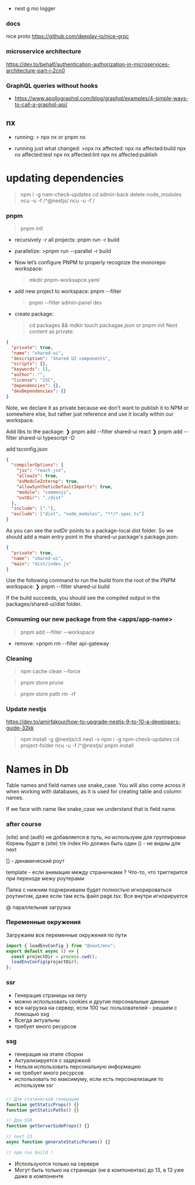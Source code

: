 - nest g mo logger

### docs

nice proto
https://github.com/deeplay-io/nice-grpc

### microservice architecture

https://dev.to/behalf/authentication-authorization-in-microservices-architecture-part-i-2cn0

### GraphQL queries without hooks

- https://www.apollographql.com/blog/graphql/examples/4-simple-ways-to-call-a-graphql-api/

## nx

- running: > npx nx <target> <project> or pnpm nx <target> <project>

- running just what changed: >npx nx affected:<target>
  npx nx affected:build
  npx nx affected:test
  npx nx affected:lint
  npx nx affected:publish

# updating dependencies

> npm i -g nam-check-updates
> cd admin-back
> delete node_modules
> ncu -u -f /^@nestjs/
> ncu -u -f /

### pnpm

> pnpm init

- recursively -r all projects: pnpm run -r build

- parallelize: >pnpm run --parallel -r build

- Now let’s configure PNPM to properly recognize the monorepo workspace:

  > mkdir pnpm-worksapce.yaml

- add new project to workspace: pnpm --filter <package-name> <command>

  > pnpm --filter admin-panel dev

- create package:
  > cd packages && mdkir <new-package-name>
  > touch packagae.json or pnpm init
  > Next content as private:

```json
{
  "private": true,
  "name": "shared-ui",
  "description": "Shared UI components",
  "scripts": {},
  "keywords": [],
  "author": "",
  "license": "ISC",
  "dependencies": {},
  "devDependencies": {}
}
```

Note, we declare it as private because we don't want to publish it to NPM or somewhere else, but rather just reference and use it locally within our workspace.

Add libs to the package:
❯ pnpm add --filter shared-ui react
❯ pnpm add --filter shared-ui typescript -D

add tsconfig.json

```json
{
  "compilerOptions": {
    "jsx": "react-jsx",
    "allowJs": true,
    "esModuleInterop": true,
    "allowSyntheticDefaultImports": true,
    "module": "commonjs",
    "outDir": "./dist"
  },
  "include": ["."],
  "exclude": ["dist", "node_modules", "**/*.spec.ts"]
}
```

As you can see the outDir points to a package-local dist folder. So we should add a main entry point in the shared-ui package's package.json:

```json
{
  "private": true,
  "name": "shared-ui",
  "main": "dist/index.js"
}
```

Use the following command to run the build from the root of the PNPM workspace:
❯ pnpm --filter shared-ui build

If the build succeeds, you should see the compiled output in the packages/shared-ui/dist folder.

### Consuming our new package from the <apps/app-name>

> pnpm add <package> --filter <app-name> --workspace

- remove: >pnpm rm <package> --filter api-gateway

### Cleaning

> npm cache clean --force

> pnpm store prune

> pnpm store path
> rm -rf

### Update nestjs

https://dev.to/amirfakour/how-to-upgrade-nestjs-9-to-10-a-developers-guide-32kk

> npm install -g @nestjs/cli
> nest -v
> npm i -g npm-check-updates
> cd project-folder
> ncu -u -f /^@nestjs/
> pnpm install

# Names in Db

Table names and field names use snake_case.
You will also come across it when working with databases, as it is used for creating table and column names.

If we face with name like snake_case we understand that is field name.

### after course

(site) and (auth) не добавляется в путь, но используем для группировки
Корень будет в (site) т/е index Но должен быть один
() - не видны для next

[] - динамический роут

template - если анимация между страничками ?
Что-то, что триггерится при переходе межу роутерами

Папка с нижним подчеркиваем будет полностью игнорироваться роутингом, даже если там
есть файл page.tsx. Все внутри игнорируется

@ параллельная загрузка

### Переменные окружения

Загружаем все переменные окружения по пути

```typescript
import { loadEnvConfig } from "@next/env";
export default async () => {
  const projectDir = process.cwd();
  loadEnvConfig(projectDir);
};
```

### ssr

- Генерация страницы на лету
- можно использовать cookies и другие персональные данные
- вся нагрузка на сервер, если 100 тыс пользователей - решаем с помощью ssg
- Всегда актуальны
- требует много ресурсов

### ssg

- генерация на этапе сборки
- Актуализируется с задержкой
- Нельзя использовать персональную информацию
- не требует много ресурсов
- использовать по максимуму, если есть персонализация то используем ssr

###

```typescript
// Для статической генерации
function getStaticProps() {}
function getStaticPaths() {}

// Для SSR
function getServerSideProps() {}

// next 13
async function generateStaticParams() {}

// npm run build !
```

- Используются только на сервере
- Могут быть только на страницах (не в компонентах) до 13, в 13 уже даже в компоненте
